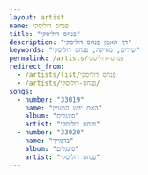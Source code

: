 ```yaml
---
layout: artist
name: פנחס דוליסקי
title: "פנחס דוליסקי"
description: "דף האמן פנחס דוליסקי"
keywords: "שירים, מוזיקה, פנחס דוליסקי"
permalink: /artists/פנחס-דוליסקי
redirect_from:
  - /artists/list/פנחס דוליסקי
  - /artists/פנחס-דוליסקי/
songs:
  - number: "33019"
    name: "האם יבש המעיין"
    album: "סינגלים"
    artist: "פנחס דוליסקי"
  - number: "33020"
    name: "בדמייך"
    album: "סינגלים"
    artist: "פנחס דוליסקי"
---
```


